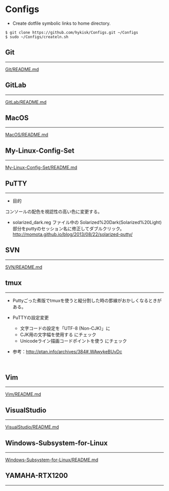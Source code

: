
# Configs

<a id="e.g."></a>
- Create dotfile symbolic links to home directory.
```
$ git clone https://github.com/hykisk/Configs.git ~/Configs
$ sudo ~/Configs/createln.sh
```

## Git
- - -

[Git/README.md](./Git/README.md)


## GitLab

- - -

[GitLab/README.md](./GitLab/README.md)


## MacOS
- - -

[MacOS/README.md](./MacOS/README.md)


## My-Linux-Config-Set
- - -

[My-Linux-Config-Set/README.md](My-Linux-Config-Set/README.md)


## PuTTY
- - -

- 目的

コンソールの配色を視認性の高い色に変更する。

- solarized_dark.reg
ファイル中の Solarized%20Dark(Solarized%20Light) 部分をputtyのセッション名に修正してダブルクリック。
http://momota.github.io/blog/2013/08/22/solarized-putty/

## SVN
- - -

[SVN/README.md](./SVN/README.md)


## tmux
- - -

- Puttyごった煮版でtmuxを使うと縦分割した時の罫線がおかしくなるときがある。

- PuTTYの設定変更
  - 文字コードの設定を「UTF-8 (Non-CJK)」に
  - CJK用の文字幅を使用する にチェック
  - Unicodeライン描画コードポイントを使う にチェック

- 参考：http://ptan.info/archives/384#.WAwykeBUvDc

</br>

## Vim
- - -

[Vim/README.md](./Vim/README.md)


## VisualStudio
- - -

[VisualStudio/README.md](./VisualStudio/README.md)


## Windows-Subsystem-for-Linux
- - -

[Windows-Subsystem-for-Linux/README.md](./Windows-Subsystem-for-Linux/install/README.md)


## YAMAHA-RTX1200
- - -

